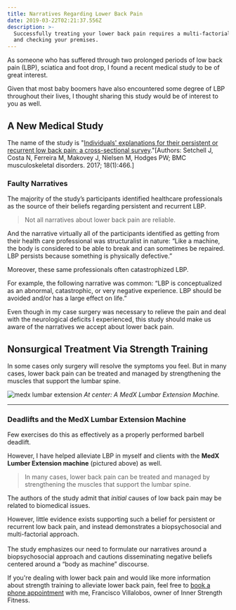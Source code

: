 ```yaml
---
title: Narratives Regarding Lower Back Pain
date: 2019-03-22T02:21:37.556Z
description: >-
  Successfully treating your lower back pain requires a multi-factorial approach
  and checking your premises.
---
```

As someone who has suffered through two prolonged periods of low back pain (LBP), sciatica and foot drop, I found a recent medical study to be of great interest. 

Given that most baby boomers have also encountered some degree of LBP throughout their lives, I thought sharing this study would be of interest to you as well.

## A New Medical Study

The name of the study is "[Individuals' explanations for their persistent or recurrent low back pain: a cross-sectional survey](https://bmcmusculoskeletdisord.biomedcentral.com/articles/10.1186/s12891-017-1831-7)."\[Authors: Setchell J, Costa N, Ferreira M, Makovey J, Nielsen M, Hodges PW; BMC musculoskeletal disorders. 2017; 18(1):466.]

### Faulty Narratives

The majority of the study’s participants identified healthcare professionals as the source of their beliefs regarding persistent and recurrent LBP.  

> Not all narratives about lower back pain are reliable. 

And the narrative virtually all of the participants identified as getting from their health care professional was structuralist in nature: “Like a machine, the body is considered to be able to break and can sometimes be repaired.  LBP persists because something is physically defective.” 

Moreover, these same professionals often catastrophized LBP. 

For example, the following narrative was common: “LBP is conceptualized as an abnormal, catastrophic, or very negative experience. LBP should be avoided and/or has a large effect on life.”

Even though in my case surgery was necessary to relieve the pain and deal with the neurological deficits I experienced, this study should make us aware of the narratives we accept about lower back pain.  

## Nonsurgical Treatment Via Strength Training

In some cases only surgery will resolve the symptoms you feel.  But in many cases, lower back pain can be treated and managed by strengthening the muscles that support the lumbar spine.  

![medx lumbar extension](/img/medx-lumbar-extension.png "medx lumbar extension") _At center: A MedX Lumbar Extension Machine._<hr>

### Deadlifts and the MedX Lumbar Extension Machine

Few exercises do this as effectively as a properly performed barbell deadlift.

However, I have helped alleviate LBP in myself and clients with the **MedX Lumber Extension machine** (pictured above) as well.

> In many cases, lower back pain can be treated and managed by strengthening the muscles that support the lumbar spine.  

The authors of the study admit that _initial_ causes of low back pain may be related to biomedical issues. 

However, little evidence exists supporting such a belief for persistent or recurrent low back pain, and instead demonstrates a biopsychosocial and multi-factorial approach.  \
\
The study emphasizes our need to formulate our narratives around a biopsychosocial approach and cautions disseminating negative beliefs centered around a “body as machine” discourse.

If you're dealing with lower back pain and would like more information about strength training to alleviate lower back pain, feel free to <a href="https://calendly.com/isfny/15min" target="blank">book a phone appointment</a> with me, Francisco Villalobos, owner of Inner Strength Fitness.
